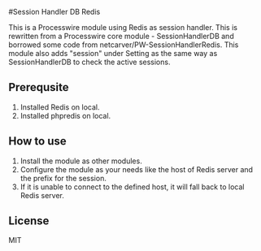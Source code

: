 #Session Handler DB Redis

This is a Processwire module using Redis as session handler. This is rewritten from a Processwire core module - SessionHandlerDB and borrowed some code from netcarver/PW-SessionHandlerRedis. This module also adds "session" under Setting as the same way as SessionHandlerDB to check the active sessions.

## Prerequsite
1. Installed Redis on local.
2. Installed phpredis on local.

## How to use
1. Install the module as other modules.
2. Configure the module as your needs like the host of Redis server and the prefix for the session.
3. If it is unable to connect to the defined host, it will fall back to local Redis server.

## License
MIT
